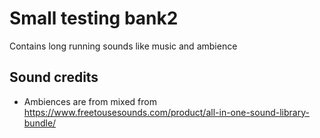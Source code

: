 # Small testing bank2
Contains long running sounds like music and ambience

## Sound credits
- Ambiences are from mixed from https://www.freetousesounds.com/product/all-in-one-sound-library-bundle/
